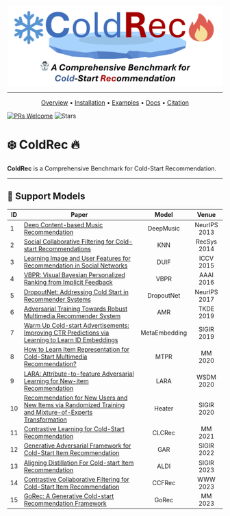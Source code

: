 <div align="center">
<img src="img/coldrec_logo.png" border="0" width=600px/>
</div>

------

<p align="center">
  <a href="#opengsl">Overview</a> •
  <a href="#installation">Installation</a> •
  <a href="https://github.com/OpenGSL/OpenGSL/tree/main/examples">Examples</a> •
  <a href="https://opengsl.readthedocs.io/en/latest/index.html">Docs</a> •
  <a href="#citation">Citation</a> 
</p>


[![PRs Welcome](https://img.shields.io/badge/PRs-welcome-blue.svg)](https://github.com/YuanchenBei/Awesome-Cold-Start-Recommendation) ![Stars](https://img.shields.io/github/stars/YuanchenBei/Awesome-Cold-Start-Recommendation?color=green)


# ❄️ ColdRec 🔥
**ColdRec** is a Comprehensive Benchmark for Cold-Start Recommendation. 



---

## 🧸 Support Models
| **ID** | **Paper** | **Model** | **Venue** |
|--------|---------|:----------:|:--------------:|
| 1      | [Deep Content-based Music Recommendation](https://proceedings.neurips.cc/paper/2013/file/b3ba8f1bee1238a2f37603d90b58898d-Paper.pdf)     |    DeepMusic    |   NeurIPS 2013    |
| 2      | [Social Collaborative Filtering for Cold-start Recommendations](https://dl.acm.org/doi/10.1145/2645710.2645772)     |    KNN    |   RecSys 2014    |
| 3      | [Learning Image and User Features for Recommendation in Social Networks](https://openaccess.thecvf.com/content_iccv_2015/papers/Geng_Learning_Image_and_ICCV_2015_paper.pdf) |    DUIF     |   ICCV 2015    |
| 4      | [VBPR: Visual Bayesian Personalized Ranking from Implicit Feedback](https://ojs.aaai.org/index.php/AAAI/article/view/9973)  |   VBPR   |    AAAI 2016    |
| 5     | [DropoutNet: Addressing Cold Start in Recommender Systems](https://papers.nips.cc/paper_files/paper/2017/file/dbd22ba3bd0df8f385bdac3e9f8be207-Paper.pdf)  |   DropoutNet   | NeurIPS 2017 |
| 6      | [Adversarial Training Towards Robust Multimedia Recommender System](https://arxiv.org/pdf/1809.07062)  |    AMR    |  TKDE 2019  |
| 7     | [Warm Up Cold-start Advertisements: Improving CTR Predictions via Learning to Learn ID Embeddings](https://dl.acm.org/doi/10.1145/3331184.3331268)  |    MetaEmbedding    | SIGIR 2019 |
| 8     | [How to Learn Item Representation for Cold-Start Multimedia Recommendation?](https://dl.acm.org/doi/10.1145/3394171.3413628)  |    MTPR    | MM 2020 |
| 9     | [LARA: Attribute-to-feature Adversarial Learning for New-item Recommendation](https://ir.sdu.edu.cn/~zhaochunren/papers/7LARAAttribute-to-featureadversariallearningfornew-itemrecommendation.pdf)  |    LARA    | WSDM 2020 |
| 10     | [Recommendation for New Users and New Items via Randomized Training and Mixture-of-Experts Transformation](https://zziwei.github.io/pubs/Ziwei_SIGIR_2020_Cold.pdf)  |    Heater    | SIGIR 2020 |
| 11    | [Contrastive Learning for Cold-Start Recommendation](https://arxiv.org/pdf/2107.05315)  |    CLCRec    |  MM 2021 |
| 12     | [Generative Adversarial Framework for Cold-Start Item Recommendation](https://dl.acm.org/doi/abs/10.1145/3477495.3531897)  |    GAR   | SIGIR 2022 |
| 13     | [Aligning Distillation For Cold-start Item Recommendation](https://dl.acm.org/doi/10.1145/3539618.3591732)  |    ALDI   | SIGIR 2023 |
| 14     | [Contrastive Collaborative Filtering for Cold-Start Item Recommendation](https://arxiv.org/pdf/2302.02151)  |   CCFRec   | WWW 2023 |
| 15     | [GoRec: A Generative Cold-start Recommendation Framework](https://dl.acm.org/doi/abs/10.1145/3581783.3612238)  |   GoRec   | MM 2023 |
